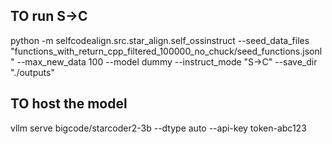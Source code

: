 ## TO run S->C

python -m selfcodealign.src.star_align.self_ossinstruct   --seed_data_files "functions_with_return_cpp_filtered_100000_no_chuck/seed_functions.jsonl"   --max_new_data 100   --model dummy   --instruct_mode "S->C"   --save_dir "./outputs"

## TO host the model

vllm serve bigcode/starcoder2-3b --dtype auto --api-key token-abc123